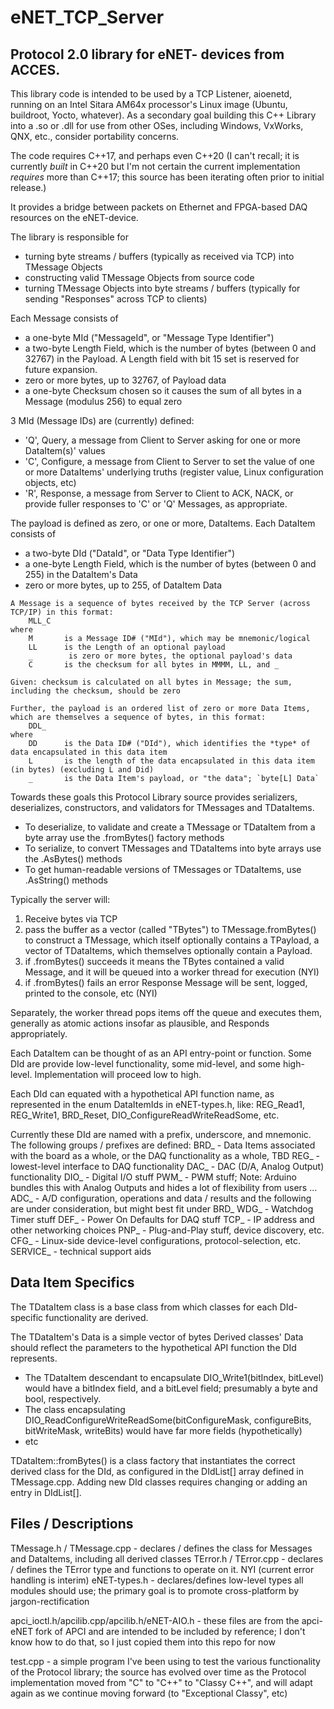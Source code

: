 # eNET_TCP_Server
## Protocol 2.0 library for eNET- devices from ACCES.

This library code is intended to be used by a TCP Listener, aioenetd, running on an Intel Sitara AM64x processor's Linux image (Ubuntu, buildroot, Yocto, whatever).  As a secondary goal building this C++ Library into a .so or .dll for use from other OSes, including Windows, VxWorks, QNX, etc., consider portability concerns.

The code requires C++17, and perhaps even C++20 (I can't recall; it is currently *built* in C++20 but I'm not certain the current implementation *requires* more than C++17; this source has been iterating often prior to initial release.)

It provides a bridge between packets on Ethernet and FPGA-based DAQ resources on the eNET-device.

The library is responsible for 
* turning byte streams / buffers (typically as received via TCP) into TMessage Objects
* constructing valid TMessage Objects from source code
* turning TMessage Objects into byte streams / buffers (typically for sending "Responses" across TCP to clients)

Each Message consists of 
* a one-byte MId ("MessageId", or "Message Type Identifier")
* a two-byte Length Field, which is the number of bytes (between 0 and 32767) in the Payload.  A Length field with bit 15 set is reserved for future expansion.
* zero or more bytes, up to 32767, of Payload data
* a one-byte Checksum chosen so it causes the sum of all bytes in a Message (modulus 256) to equal zero

3 MId (Message IDs) are (currently) defined: 
* 'Q', Query, a message from Client to Server asking for one or more DataItem(s)' values
* 'C', Configure, a message from Client to Server to set the value of one or more DataItems' underlying truths (register value, Linux configuration objects, etc)
* 'R', Response, a message from Server to Client to ACK, NACK, or provide fuller responses to 'C' or 'Q' Messages, as appropriate.

The payload is defined as zero, or one or more, DataItems.
Each DataItem consists of
* a two-byte DId ("DataId", or "Data Type Identifier")
* a one-byte Length Field, which is the number of bytes (between 0 and 255) in the DataItem's Data
* zero or more bytes, up to 255, of DataItem Data
```
A Message is a sequence of bytes received by the TCP Server (across TCP/IP) in this format:
 	MLL_C
where
	M       is a Message ID# ("MId"), which may be mnemonic/logical
	LL      is the Length of an optional payload
	_        is zero or more bytes, the optional payload's data
	C       is the checksum for all bytes in MMMM, LL, and _

Given: checksum is calculated on all bytes in Message; the sum, including the checksum, should be zero

Further, the payload is an ordered list of zero or more Data Items, which are themselves a sequence of bytes, in this format:
	DDL_
where
	DD      is the Data ID# ("DId"), which identifies the *type* of data encapsulated in this data item
	L       is the length of the data encapsulated in this data item (in bytes) (excluding L and Did)
	_       is the Data Item's payload, or "the data"; `byte[L] Data`
```
Towards these goals this Protocol Library source provides serializers, deserializes, constructors, and validators for TMessages and TDataItems.
* To deserialize, to validate and create a TMessage or TDataItem from a byte array use the .fromBytes() factory methods
* To serialize, to convert TMessages and TDataItems into byte arrays use the .AsBytes() methods
* To get human-readable versions of TMessages or TDataItems, use .AsString() methods

Typically the server will:
1) Receive bytes via TCP
2) pass the buffer as a vector<byte> (called "TBytes") to TMessage.fromBytes() to construct a TMessage, which itself optionally contains a TPayload, a vector of TDataItems, which themselves optionally contain a Payload.
3) if .fromBytes() succeeds it means the TBytes contained a valid Message, and it will be queued into a worker thread for execution (NYI)
4) if .fromBytes() fails an error Response Message will be sent, logged, printed to the console, etc (NYI)

Separately, the worker thread pops items off the queue and executes them, generally as atomic actions insofar as plausible, and Responds appropriately.

Each DataItem can be thought of as an API entry-point or function.  Some DId are provide low-level functionality, some mid-level, and some high-level.  Implementation will proceed low to high.

Each DId can equated with a hypothetical API function name, as represented in the enum DataItemIds in eNET-types.h, like:
REG_Read1, REG_Write1, BRD_Reset, DIO_ConfigureReadWriteReadSome, etc.

Currently these DId are named with a prefix, underscore, and mnemonic.  The following groups / prefixes are defined:
BRD_ - Data Items associated with the board as a whole, or the DAQ functionality as a whole, TBD
REG_ - lowest-level interface to DAQ functionality
DAC_  - DAC (D/A, Analog Output) functionality
DIO_ - Digital I/O stuff
PWM_ - PWM stuff; Note: Arduino bundles this with Analog Outputs and hides a lot of flexibility from users ...
ADC_  - A/D configuration, operations and data / results
and the following are under consideration, but might best fit under BRD_
WDG_ - Watchdog Timer stuff
DEF_ - Power On Defaults for DAQ stuff
TCP_ - IP address and other networking choices
PNP_ - Plug-and-Play stuff, device discovery, etc.
CFG_ - Linux-side device-level configurations, protocol-selection, etc.
SERVICE_ - technical support aids

## Data Item Specifics
The TDataItem class is a base class from which classes for each DId-specific functionality are derived.  

The TDataItem's Data is a simple vector of bytes
Derived classes' Data should reflect the parameters to the hypothetical API function the DId represents.
* The TDataItem descendant to encapsulate DIO_Write1(bitIndex, bitLevel) would have a bitIndex field, and a bitLevel field; presumably a byte and bool, respectively.
* The class encapsulating DIO_ReadConfigureWriteReadSome(bitConfigureMask, configureBits, bitWriteMask, writeBits) would have far more fields (hypothetically)
* etc

TDataItem::fromBytes() is a class factory that instantiates the correct derived class for the DId, as configured in the DIdList[] array defined in TMessage.cpp.
Adding new DId classes requires changing or adding an entry in DIdList[].


## Files / Descriptions
TMessage.h / TMessage.cpp - declares / defines the class for Messages and DataItems, including all derived classes
TError.h / TError.cpp - declares / defines the TError type and functions to operate on it.  NYI (current error handling is interim)
eNET-types.h - declares/defines low-level types all modules should use; the primary goal is to promote cross-platform by jargon-rectification

apci_ioctl.h/apcilib.cpp/apcilib.h/eNET-AIO.h - these files are from the apci-eNET fork of APCI and are intended to be included by reference; I don't know how to do that, so I just copied them into this repo for now

test.cpp - a simple program I've been using to test the various functionality of the Protocol library; the source has evolved over time as the Protocol implementation moved from "C" to "C++" to "Classy C++", and will adapt again as we continue moving forward (to "Exceptional Classy", etc)





